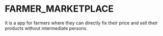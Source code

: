 # FARMER_MARKETPLACE
It is a app for farmers where they can directly fix their price and sell their products without intermediate persons.
